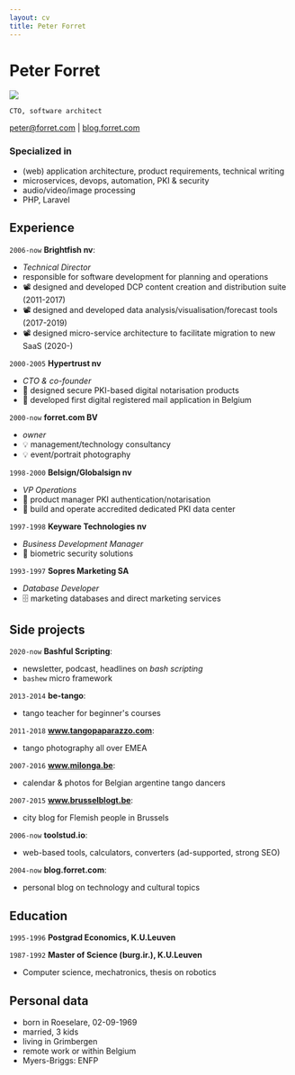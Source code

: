 ```yaml
---
layout: cv
title: Peter Forret
---
```

# Peter Forret
![](https://avatars.githubusercontent.com/u/474312?s=200&u=40180cc6243c8ea6115c8456dcaed6754cb2339f&v=4)

`CTO, software architect`

<div id="webaddress">
<a href="peter@forret.com">peter@forret.com</a>
| <a href="https://blog.forret.com">blog.forret.com</a>
</div>

### Specialized in

- (web) application architecture, product requirements, technical writing
- microservices, devops, automation, PKI & security
- audio/video/image processing
- PHP, Laravel

## Experience

`2006-now`
**Brightfish nv**: 
- _Technical Director_ 
- responsible for software development for planning and operations
- 📽️ designed and developed DCP content creation and distribution suite (2011-2017)
- 📽️ designed and developed data analysis/visualisation/forecast tools (2017-2019)
- 📽️ designed micro-service architecture to facilitate migration to new SaaS (2020-)

`2000-2005`
**Hypertrust nv**
- _CTO & co-founder_
- 🔏️ designed secure PKI-based digital notarisation products
- 🔏 developed first digital registered mail application in Belgium 

`2000-now`
**forret.com BV**
- _owner_
- 💡 management/technology consultancy
- 💡 event/portrait photography

`1998-2000`
**Belsign/Globalsign nv**
- _VP Operations_
- 🔐 product manager PKI authentication/notarisation
- 🔐 build and operate accredited dedicated PKI data center

`1997-1998`
**Keyware Technologies nv**
- _Business Development Manager_
- 🎤 biometric security solutions

`1993-1997`
**Sopres Marketing SA**
- _Database Developer_
- 🗄️ marketing databases and direct marketing services

## Side projects

`2020-now`
**Bashful Scripting**: 
- newsletter, podcast, headlines on _bash scripting_
- `bashew` micro framework

`2013-2014`
**be-tango**: 
- tango teacher for beginner's courses

`2011-2018`
**www.tangopaparazzo.com**: 
- tango photography all over EMEA

`2007-2016`
**www.milonga.be**: 
- calendar & photos for Belgian argentine tango dancers

`2007-2015`
**www.brusselblogt.be**: 
- city blog for Flemish people in Brussels

`2006-now`
**toolstud.io**: 
- web-based tools, calculators, converters (ad-supported, strong SEO)

`2004-now`
**blog.forret.com**: 
- personal blog on technology and cultural topics

## Education

`1995-1996`
__Postgrad Economics, K.U.Leuven__

`1987-1992`
__Master of Science (burg.ir.), K.U.Leuven__
- Computer science, mechatronics, thesis on robotics

## Personal data
* born in Roeselare, 02-09-1969
* married, 3 kids
* living in Grimbergen
* remote work or within Belgium
* Myers-Briggs: ENFP

<!-- ### Footer

Last updated: Feb 2022 -->


